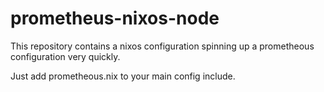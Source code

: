 # prometheus-nixos-node
This repository contains a nixos configuration spinning up a prometheous configuration very quickly.

Just add prometheous.nix to your main config include.
